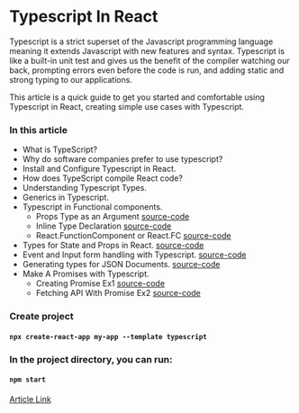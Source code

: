 # Typescript In React

Typescript is a strict superset of the Javascript programming language meaning it extends Javascript with new features and syntax. Typescript is like a built-in unit test and gives us the benefit of the compiler watching our back, prompting errors even before the code is run, and adding static and strong typing to our applications.

This article is a quick guide to get you started and comfortable using Typescript in React, creating simple use cases with Typescript.

### In this article

- What is TypeScript?
- Why do software companies prefer to use typescript?
- Install and Configure Typescript in React.
- How does TypeScript compile React code?
- Understanding Typescript Types.
- Generics in Typescript.
- Typescript in Functional components.
  - Props Type as an Argument [source-code](https://github.com/ajibade3210/typescript-in-react/tree/PropsTypeAsArgument)
  - Inline Type Declaration [source-code](https://github.com/ajibade3210/typescript-in-react/tree/InlineTypeDeclaration)
  - React.FunctionComponent or React.FC [source-code](https://github.com/ajibade3210/typescript-in-react/tree/ReactFunctionComponent)
- Types for State and Props in React. [source-code](https://github.com/ajibade3210/typescript-in-react/tree/StatePropsTypes)
- Event and Input form handling with Typescript. [source-code](https://github.com/ajibade3210/typescript-in-react/tree/EventInputFormWithTypes)
- Generating types for JSON Documents. [source-code](https://github.com/ajibade3210/typescript-in-react/tree/GenerateTypeFrJSONDocuments)
- Make A Promises with Typescript.
  - Creating Promise Ex1 [source-code](https://github.com/ajibade3210/typescript-in-react/tree/CreatePromiseEx1)
  - Fetching API With Promise Ex2 [source-code](https://github.com/ajibade3210/typescript-in-react/tree/CreatePromiseEx2-API)

### Create project

#### `npx create-react-app my-app --template typescript`

### In the project directory, you can run:

#### `npm start`
[Article Link](https://blog.openreplay.com/using-typescript-in-react-a-crash-course/)
